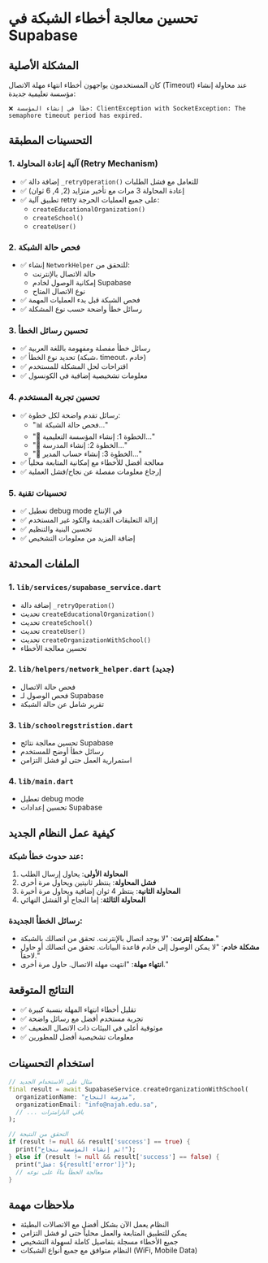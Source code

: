 # تحسين معالجة أخطاء الشبكة في Supabase

## المشكلة الأصلية
كان المستخدمون يواجهون أخطاء انتهاء مهلة الاتصال (Timeout) عند محاولة إنشاء مؤسسة تعليمية جديدة:
```
❌ خطأ في إنشاء المؤسسة: ClientException with SocketException: The semaphore timeout period has expired.
```

## التحسينات المطبقة

### 1. آلية إعادة المحاولة (Retry Mechanism)
- ✅ إضافة دالة `_retryOperation()` للتعامل مع فشل الطلبات
- ✅ إعادة المحاولة 3 مرات مع تأخير متزايد (2, 4, 6 ثوان)
- ✅ تطبيق آلية retry على جميع العمليات الحرجة:
  - `createEducationalOrganization()`
  - `createSchool()`
  - `createUser()`

### 2. فحص حالة الشبكة
- ✅ إنشاء `NetworkHelper` للتحقق من:
  - حالة الاتصال بالإنترنت
  - إمكانية الوصول لخادم Supabase
  - نوع الاتصال المتاح
- ✅ فحص الشبكة قبل بدء العمليات المهمة
- ✅ رسائل خطأ واضحة حسب نوع المشكلة

### 3. تحسين رسائل الخطأ
- ✅ رسائل خطأ مفصلة ومفهومة باللغة العربية
- ✅ تحديد نوع الخطأ (شبكة، timeout، خادم)
- ✅ اقتراحات لحل المشكلة للمستخدم
- ✅ معلومات تشخيصية إضافية في الكونسول

### 4. تحسين تجربة المستخدم
- ✅ رسائل تقدم واضحة لكل خطوة:
  - "📊 فحص حالة الشبكة..."
  - "📝 الخطوة 1: إنشاء المؤسسة التعليمية..."
  - "📝 الخطوة 2: إنشاء المدرسة..."
  - "📝 الخطوة 3: إنشاء حساب المدير..."
- ✅ معالجة أفضل للأخطاء مع إمكانية المتابعة محلياً
- ✅ إرجاع معلومات مفصلة عن نجاح/فشل العملية

### 5. تحسينات تقنية
- ✅ تعطيل debug mode في الإنتاج
- ✅ إزالة التعليقات القديمة والكود غير المستخدم
- ✅ تحسين البنية والتنظيم
- ✅ إضافة المزيد من معلومات التشخيص

## الملفات المحدثة

### 1. `lib/services/supabase_service.dart`
- إضافة دالة `_retryOperation()`
- تحديث `createEducationalOrganization()`
- تحديث `createSchool()`
- تحديث `createUser()`
- تحديث `createOrganizationWithSchool()`
- تحسين معالجة الأخطاء

### 2. `lib/helpers/network_helper.dart` (جديد)
- فحص حالة الاتصال
- فحص الوصول لـ Supabase
- تقرير شامل عن حالة الشبكة

### 3. `lib/schoolregstristion.dart`
- تحسين معالجة نتائج Supabase
- رسائل خطأ أوضح للمستخدم
- استمرارية العمل حتى لو فشل التزامن

### 4. `lib/main.dart`
- تعطيل debug mode
- تحسين إعدادات Supabase

## كيفية عمل النظام الجديد

### عند حدوث خطأ شبكة:
1. **المحاولة الأولى**: يحاول إرسال الطلب
2. **فشل المحاولة**: ينتظر ثانيتين ويحاول مرة أخرى
3. **المحاولة الثانية**: ينتظر 4 ثوان إضافية ويحاول مرة أخيرة
4. **المحاولة الثالثة**: إما النجاح أو الفشل النهائي

### رسائل الخطأ الجديدة:
- **مشكلة إنترنت**: "لا يوجد اتصال بالإنترنت. تحقق من اتصالك بالشبكة."
- **مشكلة خادم**: "لا يمكن الوصول إلى خادم قاعدة البيانات. تحقق من اتصالك أو حاول لاحقاً."
- **انتهاء مهلة**: "انتهت مهلة الاتصال. حاول مرة أخرى."

## النتائج المتوقعة
- ✅ تقليل أخطاء انتهاء المهلة بنسبة كبيرة
- ✅ تجربة مستخدم أفضل مع رسائل واضحة
- ✅ موثوقية أعلى في البيئات ذات الاتصال الضعيف
- ✅ معلومات تشخيصية أفضل للمطورين

## استخدام التحسينات
```dart
// مثال على الاستخدام الجديد
final result = await SupabaseService.createOrganizationWithSchool(
  organizationName: "مدرسة النجاح",
  organizationEmail: "info@najah.edu.sa",
  // ... باقي البارامترات
);

// التحقق من النتيجة
if (result != null && result['success'] == true) {
  print("تم إنشاء المؤسسة بنجاح!");
} else if (result != null && result['success'] == false) {
  print("فشل: ${result['error']}");
  // معالجة الخطأ بناءً على نوعه
}
```

## ملاحظات مهمة
- النظام يعمل الآن بشكل أفضل مع الاتصالات البطيئة
- يمكن للتطبيق المتابعة والعمل محلياً حتى لو فشل التزامن
- جميع الأخطاء مسجلة بتفاصيل كاملة لسهولة التشخيص
- النظام متوافق مع جميع أنواع الشبكات (WiFi, Mobile Data)
